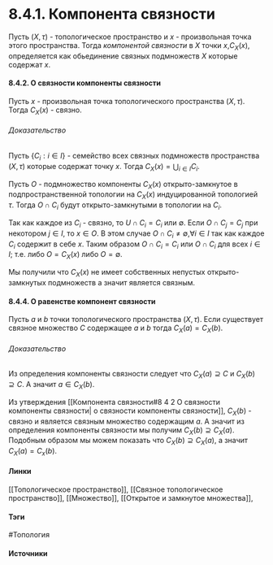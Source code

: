 # 8.4.1. Компонента связности
Пусть $(X,\tau)$ - топологическое пространство и $x$ - произвольная точка этого пространства. Тогда *компонентой связности* в $X$ точки $x$,$C_{X}(x)$, определяется как обьединение связных подмножеств $X$ которые содержат $x$.
#### 8.4.2. О связности компоненты связности
Пусть $x$ - произвольная точка топологического пространства $(X,\tau)$. Тогда $C_{X}(x)$ - связно.
###### Доказательство
Пусть $\{C_{i}:i\in I\}$ - семейство всех связных подмножеств пространства $(X,\tau)$ которые содержат точку $x$. Тогда $C_{X}(x)=\bigcup_{i\in I}C_{i}$.

Пусть $O$ - подмножество компоненты $C_{X}(x)$ открыто-замкнутое в подпространственной топологии на $C_{X}(x)$ индуцированной топологией $\tau$. Тогда $O\cap C_{i}$ будут открыто-замкнутыми в топологии на $C_{i}$.

Так как каждое из $C_{i}$ - связно, то $U\cap C_{i}=C_{i}$ или $\emptyset$. Если $O\cap C_{j}=C_{j}$ при некотором $j\in I$, то $x\in O$. В этом случае $O\cap C_{i}\ne\emptyset$,$\forall i\in I$ так как каждое $C_{i}$ содержит в себе $x$. Таким образом $O\cap C_{i}=C_{i}$ или $O\cap C_{i}$ для всех $i\in I$; т.е. либо $O=C_{X}(x)$ либо $O=\emptyset$.

Мы получили что $C_{X}(x)$ не имеет собственных непустых открыто-замкнутых подмножеств а значит является связным.
#### 8.4.4. О равенстве компонент связности
Пусть $a$ и $b$ точки топологического пространства $(X,\tau)$. Если существует связное множество $C$ содержащее $a$ и $b$ тогда $C_{X}(a)=C_{X}(b)$.
###### Доказательство
Из определения компоненты связности следует что $C_{X}(a)\supseteq C$ и $C_{X}(b)\supseteq C$. А значит $a\in C_{X}(b)$.

Из утверждения [[Компонента связности#8 4 2 О связности компоненты связности| о связности компоненты связности]], $C_{X}(b)$ - связно и является связным множество содержащим $a$. А значит из определения компоненты связности мы получим $C_{X}(b)\supseteq C_{X}(a)$.
Подобным образом мы можем показать что $C_{X}(b)\supseteq C_{X}(a)$, а значит $C_{X}(a)=C_{x}(b)$.
#### Линки
 [[Топологическое пространство]],
 [[Связное топологическое пространство]],
 [[Множество]],
 [[Открытое и замкнутое множества]],
#### Тэги
 #Топология 
#### Источники
